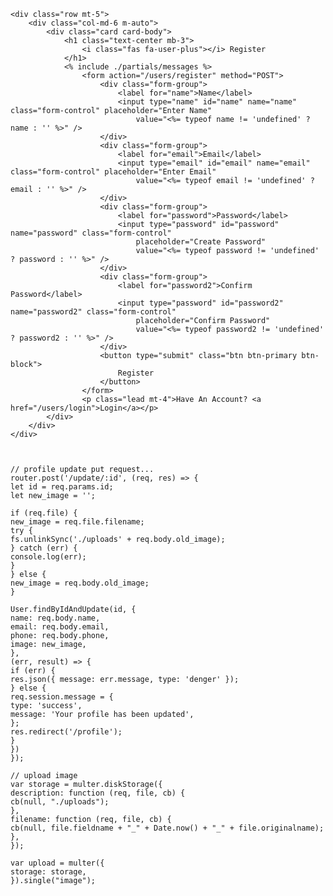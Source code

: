 <!-- <link href="https://cdn.jsdelivr.net/npm/bootstrap@5.1.3/dist/css/bootstrap.min.css" rel="stylesheet"
    integrity="sha384-1BmE4kWBq78iYhFldvKuhfTAU6auU8tT94WrHftjDbrCEXSU1oBoqyl2QvZ6jIW3" crossorigin="anonymous"> -->


    <div class="row mt-5">
        <div class="col-md-6 m-auto">
            <div class="card card-body">
                <h1 class="text-center mb-3">
                    <i class="fas fa-user-plus"></i> Register
                </h1>
                <% include ./partials/messages %>
                    <form action="/users/register" method="POST">
                        <div class="form-group">
                            <label for="name">Name</label>
                            <input type="name" id="name" name="name" class="form-control" placeholder="Enter Name"
                                value="<%= typeof name != 'undefined' ? name : '' %>" />
                        </div>
                        <div class="form-group">
                            <label for="email">Email</label>
                            <input type="email" id="email" name="email" class="form-control" placeholder="Enter Email"
                                value="<%= typeof email != 'undefined' ? email : '' %>" />
                        </div>
                        <div class="form-group">
                            <label for="password">Password</label>
                            <input type="password" id="password" name="password" class="form-control"
                                placeholder="Create Password"
                                value="<%= typeof password != 'undefined' ? password : '' %>" />
                        </div>
                        <div class="form-group">
                            <label for="password2">Confirm Password</label>
                            <input type="password" id="password2" name="password2" class="form-control"
                                placeholder="Confirm Password"
                                value="<%= typeof password2 != 'undefined' ? password2 : '' %>" />
                        </div>
                        <button type="submit" class="btn btn-primary btn-block">
                            Register
                        </button>
                    </form>
                    <p class="lead mt-4">Have An Account? <a href="/users/login">Login</a></p>
            </div>
        </div>
    </div>



    // profile update put request...
    router.post('/update/:id', (req, res) => {
    let id = req.params.id;
    let new_image = '';
    
    if (req.file) {
    new_image = req.file.filename;
    try {
    fs.unlinkSync('./uploads' + req.body.old_image);
    } catch (err) {
    console.log(err);
    }
    } else {
    new_image = req.body.old_image;
    }
    
    User.findByIdAndUpdate(id, {
    name: req.body.name,
    email: req.body.email,
    phone: req.body.phone,
    image: new_image,
    },
    (err, result) => {
    if (err) {
    res.json({ message: err.message, type: 'denger' });
    } else {
    req.session.message = {
    type: 'success',
    message: 'Your profile has been updated',
    };
    res.redirect('/profile');
    }
    })
    });

    // upload image
    var storage = multer.diskStorage({
    description: function (req, file, cb) {
    cb(null, "./uploads");
    },
    filename: function (req, file, cb) {
    cb(null, file.fieldname + "_" + Date.now() + "_" + file.originalname);
    },
    });
    
    var upload = multer({
    storage: storage,
    }).single("image");